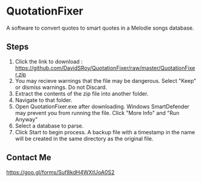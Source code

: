 # QuotationFixer
A software to convert quotes to smart quotes in a Melodie songs database.


## Steps
1. Click the link to download : https://github.com/DavidSRoy/QuotationFixer/raw/master/QuotationFixer.zip
2. You may recieve warnings that the file may be dangerous. Select "Keep" or dismiss warnings. Do not Discard.
3. Extract the contents of the zip file into another folder.
4. Navigate to that folder.
4. Open QuotationFixer.exe after downloading. Windows SmartDefender may prevent you from running the file. Click "More Info" and "Run Anyway"
5. Select a database to parse.
6. Click Start to begin process. A backup file with a timestamp in the name will be created in the same directory as the original file.

## Contact Me
https://goo.gl/forms/Suf8kdH4WXtUoA0S2


